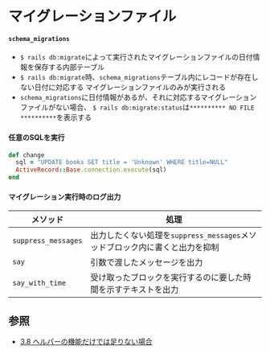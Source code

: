 # マイグレーションファイル
#### `schema_migrations`
- `$ rails db:migrate`によって実行されたマイグレーションファイルの日付情報を保存する内部テーブル
- `$ rails db:migrate`時、`schema_migrations`テーブル内にレコードが存在しない日付に対応する
  マイグレーションファイルのみが実行される
- `schema_migrations`に日付情報があるが、それに対応するマイグレーションファイルがない場合、
  `$ rails db:migrate:status`は`********** NO FILE **********`を表示する

#### 任意のSQLを実行

```ruby
def change
  sql = "UPDATE books SET title = 'Unknown' WHERE title=NULL"
  ActiveRecord::Base.connection.execute(sql)
end
```

#### マイグレーション実行時のログ出力

| メソッド            | 処理                                                                        |
| -                   | -                                                                           |
| `suppress_messages` | 出力したくない処理を`suppress_messages`メソッドブロック内に書くと出力を抑制 |
| `say`               | 引数で渡したメッセージを出力                                                |
| `say_with_time`     | 受け取ったブロックを実行するのに要した時間を示すテキストを出力              |

## 参照
- [3.8 ヘルパーの機能だけでは足りない場合](https://railsguides.jp/active_record_migrations.html#%E3%83%98%E3%83%AB%E3%83%91%E3%83%BC%E3%81%AE%E6%A9%9F%E8%83%BD%E3%81%A0%E3%81%91%E3%81%A7%E3%81%AF%E8%B6%B3%E3%82%8A%E3%81%AA%E3%81%84%E5%A0%B4%E5%90%88)
